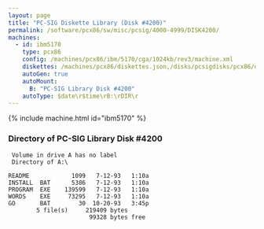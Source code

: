```yaml
---
layout: page
title: "PC-SIG Diskette Library (Disk #4200)"
permalink: /software/pcx86/sw/misc/pcsig/4000-4999/DISK4200/
machines:
  - id: ibm5170
    type: pcx86
    config: /machines/pcx86/ibm/5170/cga/1024kb/rev3/machine.xml
    diskettes: /machines/pcx86/diskettes.json,/disks/pcsigdisks/pcx86/diskettes.json
    autoGen: true
    autoMount:
      B: "PC-SIG Library Disk #4200"
    autoType: $date\r$time\rB:\rDIR\r
---
```


{% include machine.html id="ibm5170" %}

### Directory of PC-SIG Library Disk #4200

     Volume in drive A has no label
     Directory of A:\

    README            1099   7-12-93   1:10a
    INSTALL  BAT      5386   7-12-93   1:10a
    PROGRAM  EXE    139599   7-12-93   1:10a
    WORDS    EXE     73295   7-12-93   1:10a
    GO       BAT        30  10-20-93   3:45p
            5 file(s)     219409 bytes
                           99328 bytes free
